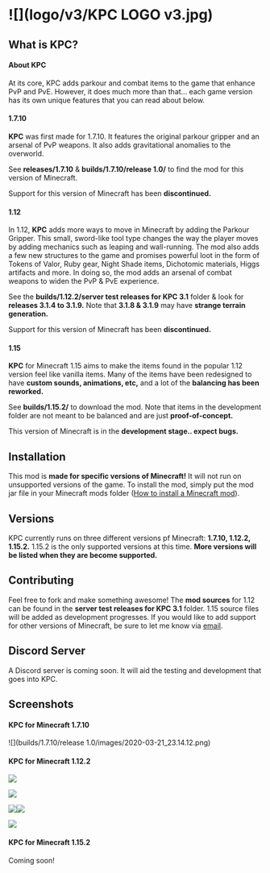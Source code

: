 # ![](logo/v3/KPC LOGO v3.jpg)

## What is KPC?

#### About KPC

At its core, KPC adds parkour and combat items to the game that enhance PvP and PvE.  However, it does much more than that... each game version has its own unique features that you can read about below.

#### 1.7.10

__KPC__ was first made for 1.7.10.  It features the original parkour gripper and an arsenal of PvP weapons.  It also adds gravitational anomalies to the overworld.

See __releases/1.7.10__ & __builds/1.7.10/release 1.0/__ to find the mod for this version of Minecraft.

Support for this version of Minecraft has been __discontinued.__

#### 1.12

In 1.12, __KPC__ adds more ways to move in Minecraft by adding the Parkour Gripper.  This small, sword-like tool type changes the way the player moves by adding mechanics such as leaping and wall-running.  The mod also adds a few new structures to the game and promises powerful loot in the form of Tokens of Valor, Ruby gear, Night Shade items, Dichotomic materials, Higgs artifacts and more.  In doing so, the mod adds an arsenal of combat weapons to widen the PvP & PvE experience.

See the __builds/1.12.2/server test releases for KPC 3.1__ folder & look for __releases 3.1.4 to 3.1.9.__  Note that __3.1.8 & 3.1.9__ may have __strange terrain generation.__

Support for this version of Minecraft has been __discontinued.__

#### 1.15

__KPC__ for Minecraft 1.15 aims to make the items found in the popular 1.12 version feel like vanilla items.  Many of the items have been redesigned to have __custom sounds, animations, etc,__ and a lot of the __balancing has been reworked.__

See __builds/1.15.2/__ to download the mod.  Note that items in the development folder are not meant to be balanced and are just __proof-of-concept.__

This version of Minecraft is in the __development stage.. expect bugs.__

## Installation

This mod is __made for specific versions of Minecraft!__  It will not run on unsupported versions of the game.  To install the mod, simply put the mod jar file in your Minecraft mods folder ([How to install a Minecraft mod](https://minecraft.gamepedia.com/Mods/Installing_Forge_mods)).

## Versions

KPC currently runs on three different versions pf Minecraft: __1.7.10, 1.12.2, 1.15.2.__  1.15.2 is the only supported versions at this time.  __More versions will be listed when they are become supported.__

## Contributing
Feel free to fork and make something awesome!  The __mod sources__ for 1.12 can be found in the __server test releases for KPC 3.1__ folder.  1.15 source files will be added as development progresses.  If you would like to add support for other versions of Minecraft, be sure to let me know via [email](mailto:dupontinquiries@gmail.com).

## Discord Server

A Discord server is coming soon.  It will aid the testing and development that goes into KPC.

## Screenshots

#### KPC for Minecraft 1.7.10

![](builds/1.7.10/release 1.0/images/2020-03-21_23.14.12.png)

#### KPC for Minecraft 1.12.2

![](builds/1.12.2/screenshots/skelecreeperstaffs.png)

![](builds/1.12.2/screenshots/armor.png)

![](builds/1.12.2/screenshots/gravityislandsday.png)![](builds/1.12.2/screenshots/gravityislandsatnight.png)

![](builds/1.12.2/screenshots/inventory.png)

#### KPC for Minecraft 1.15.2

Coming soon!

